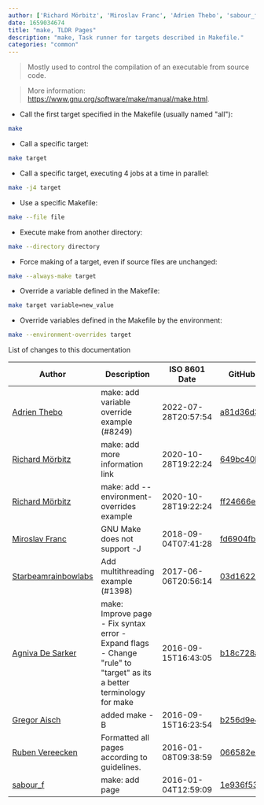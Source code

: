 ```yaml
---
author: ['Richard Mörbitz', 'Miroslav Franc', 'Adrien Thebo', 'sabour_f', 'Ruben Vereecken', 'Gregor Aisch', 'Starbeamrainbowlabs', 'Agniva De Sarker']
date: 1659034674
title: "make, TLDR Pages"
description: "make, Task runner for targets described in Makefile."
categories: "common"
---
```

> Mostly used to control the compilation of an executable from source code.

> More information: <https://www.gnu.org/software/make/manual/make.html>.

- Call the first target specified in the Makefile (usually named "all"):

```bash
make
```

- Call a specific target:

```bash
make target
```

- Call a specific target, executing 4 jobs at a time in parallel:

```bash
make -j4 target
```

- Use a specific Makefile:

```bash
make --file file
```

- Execute make from another directory:

```bash
make --directory directory
```

- Force making of a target, even if source files are unchanged:

```bash
make --always-make target
```

- Override a variable defined in the Makefile:

```bash
make target variable=new_value
```

- Override variables defined in the Makefile by the environment:

```bash
make --environment-overrides target
```
List of changes to this documentation


Author | Description | ISO 8601 Date | GitHub link
------|-----|-----|-----
[Adrien Thebo](mailto:adrien@lagrange-automation.io) | make: add variable override example (#8249) | 2022-07-28T20:57:54 | [a81d36d37f9b](https://github.com/tldr-pages/tldr/commit/a81d36d37f9b7c6fd0f1f11ed8a27a84f02d989b)
[Richard Mörbitz](mailto:richard.moerbitz@tu-dresden.de) | make: add more information link | 2020-10-28T19:22:24 | [649bc40b2c23](https://github.com/tldr-pages/tldr/commit/649bc40b2c231bbea4a3383d66fd9d90b76ffe17)
[Richard Mörbitz](mailto:richard.moerbitz@tu-dresden.de) | make: add --environment-overrides example | 2020-10-28T19:22:24 | [ff24666e791b](https://github.com/tldr-pages/tldr/commit/ff24666e791bc6edce8368c41a101a2d83d0d237)
[Miroslav Franc](mailto:miroslav.franc@nic.cz) | GNU Make does not support -J | 2018-09-04T07:41:28 | [fd6904fb19fd](https://github.com/tldr-pages/tldr/commit/fd6904fb19fd45cd340c0d4761f527915d67c2d8)
[Starbeamrainbowlabs](mailto:sbrl@starbeamrainbowlabs.com) | Add multithreading example (#1398) | 2017-06-06T20:56:14 | [03d1622cfce5](https://github.com/tldr-pages/tldr/commit/03d1622cfce5c6a00a7371d0d32732bdc8db70e4)
[Agniva De Sarker](mailto:agnivade@yahoo.co.in) | make: Improve page - Fix syntax error - Expand flags - Change "rule" to "target" as its a better terminology for make | 2016-09-15T16:43:05 | [b18c728aceb6](https://github.com/tldr-pages/tldr/commit/b18c728aceb6a84fe5ef1df6f2fe271b4890e50d)
[Gregor Aisch](mailto:mail@driven-by-data.net) | added make -B | 2016-09-15T16:23:54 | [b256d9e49e08](https://github.com/tldr-pages/tldr/commit/b256d9e49e08ddf7807a3ab81c4514a2a5548b94)
[Ruben Vereecken](mailto:rubenvereecken@gmail.com) | Formatted all pages according to guidelines. | 2016-01-08T09:38:59 | [066582e8eab5](https://github.com/tldr-pages/tldr/commit/066582e8eab57bce9861cc8d379e158d61f1cc95)
[sabour_f](mailto:sabour_f@epitech.eu) | make: add page | 2016-01-04T12:59:09 | [1e936f5388e6](https://github.com/tldr-pages/tldr/commit/1e936f5388e6f4850d45b429e6f6d2653846e452)

